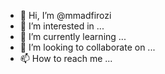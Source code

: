 - 👋 Hi, I’m @mmadfirozi
- 👀 I’m interested in ...
- 🌱 I’m currently learning ...
- 💞️ I’m looking to collaborate on ...
- 📫 How to reach me ...

<!---
mmadfirozi/mmadfirozi is a ✨ special ✨ repository because its `README.md` (this file) appears on your GitHub profile.
You can click the Preview link to take a look at your changes.
--->
